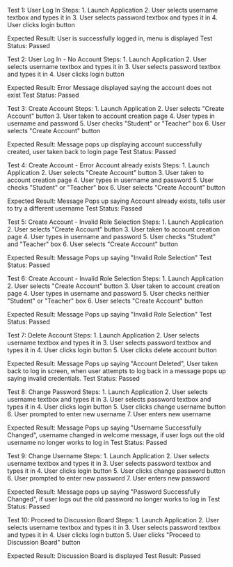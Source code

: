 Test 1: User Log In
  Steps:
    1. Launch Application
    2. User selects username textbox and types it in 
    3. User selects password textbox and types it in
    4. User clicks login button
  
  Expected Result: User is successfully logged in, menu is displayed
  Test Status: Passed
  
Test 2: User Log In - No Account
  Steps: 
    1. Launch Application
    2. User selects username textbox and types it in 
    3. User selects password textbox and types it in
    4. User clicks login button
    
  Expected Result: Error Message displayed saying the account does not exist
  Test Status: Passed
  
Test 3: Create Account
  Steps:
    1. Launch Application
    2. User selects "Create Account" button
    3. User taken to account creation page
    4. User types in username and password
    5. User checks "Student" or "Teacher" box
    6. User selects "Create Account" button
    
  Expected Result: Message pops up displaying account successfully created, user taken back to login page
  Test Status: Passed
    
Test 4: Create Account - Error Account already exists
  Steps: 
    1. Launch Application
    2. User selects "Create Account" button
    3. User taken to account creation page
    4. User types in username and password
    5. User checks "Student" or "Teacher" box
    6. User selects "Create Account" button
    
  Expected Result: Message Pops up saying Account already exists, tells user to try a different username
  Test Status: Passed
  
Test 5: Create Account - Invalid Role Selection
  Steps:
    1. Launch Application
    2. User selects "Create Account" button
    3. User taken to account creation page
    4. User types in username and password
    5. User checks "Student" and "Teacher" box
    6. User selects "Create Account" button
  
  Expected Result: Message Pops up saying "Invalid Role Selection"
  Test Status: Passed

Test 6: Create Account - Invalid Role Selection
    Steps:
    1. Launch Application
    2. User selects "Create Account" button
    3. User taken to account creation page
    4. User types in username and password
    5. User checks neithier "Student" or "Teacher" box
    6. User selects "Create Account" button
  
  Expected Result: Message Pops up saying "Invalid Role Selection"
  Test Status: Passed
  
Test 7: Delete Account
  Steps:
    1. Launch Application
    2. User selects username textbox and types it in 
    3. User selects password textbox and types it in
    4. User clicks login button
    5. User clicks delete account button
  
  Expected Result: Message Pops up saying "Account Deleted", User taken back to log in screen, when user attempts to log back in 
   a message pops up saying invalid credentials. 
  Test Status: Passed

Test 8: Change Password
  Steps:
    1. Launch Application
    2. User selects username textbox and types it in 
    3. User selects password textbox and types it in
    4. User clicks login button
    5. User clicks change username button
    6. User prompted to enter new username
    7. User enters new username
  
  Expected Result: Message Pops up saying "Username Successfully Changed", username changed in welcome message, if user logs out
   the old username no longer works to log in
  Test Status: Passed

Test 9: Change Username
  Steps:
    1. Launch Application
    2. User selects username textbox and types it in 
    3. User selects password textbox and types it in
    4. User clicks login button
    5. User clicks change password button
    6. User prompted to enter new password
    7. User enters new password
    
  Expected Result: Message pops up saying "Password Successfully Changed", if user logs out the old password no longer works
    to log in
  Test Status: Passed
  
Test 10: Proceed to Discussion Board
  Steps:
    1. Launch Application
    2. User selects username textbox and types it in 
    3. User selects password textbox and types it in
    4. User clicks login button
    5. User clicks "Proceed to Discussion Board" button
    
  Expected Result: Discussion Board is displayed
  Test Result: Passed
  
